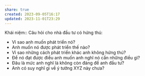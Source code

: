 ```yaml
---
share: true
created: 2023-09-05T16:17
updated: 2023-11-01T23:29
---
```

Khái niệm:: 
Câu hỏi cho nhà đầu tư có hứng thú:
- Vì sao anh muốn phát triển nó?
- Anh muốn nó được phát triển thế nào?
- Vì sao những cách phát triển khác anh không hứng thú?
- Để nó đạt được điều anh muốn anh nghĩ nó cần những điều gì?
- Đâu là mức anh nghĩ là không còn đáng để anh đầu tư?
- Anh có suy nghĩ gì về ý tưởng XYZ này chưa?